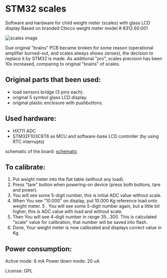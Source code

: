 # STM32 scales

Software and hardware for child weight meter (scales) with glass LCD display
Based on branded Chicco weight meter model # 8312.60.001

![scales image](https://github.com/piratfm/stm32_scales/blob/master/hardware/chicco_comfort_1.jpg)

Due original "brains" PCB became broken for some reason (operational amplifier burned-out, and scales always shows zeroes), the decision to replace
it by STM32 is made. As additional "pro", scales precision has been 10x increased, comparing to original "brains" of scales.

## Original parts that been used:
 * load sensors bridge (3 pins each).
 * original 5 symbol glass LCD display.
 * original plastic enclosure with pushbuttons.

## Used hardware:
 * HX711 ADC
 * STM32F103C8T6 as MCU and software-base LCD controller (by using RTC interrupts)
 
 schematic of the board: [schematic](https://github.com/piratfm/stm32_scales/blob/master/hardware/weightmeter_schematic.pdf)

## To calibrate:
 1. Put weight meter into the flat table (without any load).
 2. Press "tare" button when powering-on device (press both buttons, tare and power).
 3. You will see some 5-digit number, this is initial ADC value without scale.
 4. When You see "10.000" on display, put 10.000 Kg reference load onto weight meter.
 5 . You will see some 5-digit number again, but a little bit higher, this is ADC value with load and without scale.
 6. Then You will see 4-digit number in range 35...300. This is calculated "scale" value for calibration, that number will be saved into flash.
 7. Done, Your weight meter is now calibrated and displays correct value in Kg.


## Power consumption:
Active mode: 6 mA
Power down mode: 20 uA

License: GPL
